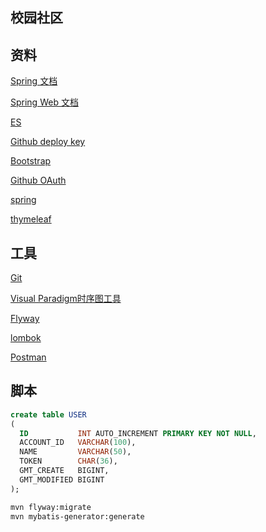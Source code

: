 ## 校园社区

## 资料
[Spring 文档](https://spring.io/guides)

[Spring Web 文档](https://spring.io/guides/gs/serving-web-content/)

[ES](https://elasticsearch.cn/)

[Github deploy key](https://developer.github.com/v3/guides/managing-deploy-keys/#deploy-keys)

[Bootstrap](https://v3.bootcss.com/)

[Github OAuth](https://developer.github.com/apps/building-github-apps/creating-a-github-app/)

[spring](https://docs.spring.io/spring-boot/docs/2.0.0.RC1/reference/htmlsingle/#boot-features-embedded-database-support)

[thymeleaf](https://www.thymeleaf.org/doc/tutorials/3.0/usingthymeleaf.html#iteration)

## 工具
[Git](https://git-scm.com/download)

[Visual Paradigm时序图工具](https://www.visual-paradigm.com)

[Flyway](https://flywaydb.org/getstarted/firststeps/maven)

[lombok](https://projectlombok.org/)

[Postman](https://chrome.google.com/webstore/detail/tabbed-postman-rest-clien/coohjcphdfgbiolnekdpbcijmhambjff)
## 脚本
```sql
create table USER
(
  ID           INT AUTO_INCREMENT PRIMARY KEY NOT NULL,
  ACCOUNT_ID   VARCHAR(100),
  NAME         VARCHAR(50),
  TOKEN        CHAR(36),
  GMT_CREATE   BIGINT,
  GMT_MODIFIED BIGINT
);
```
```bash
mvn flyway:migrate
mvn mybatis-generator:generate
```